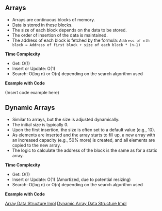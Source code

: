 ## Arrays

- Arrays are continuous blocks of memory.
- Data is stored in these blocks.
- The size of each block depends on the data to be stored.
- The order of insertion of the data is maintained.
- The address of each block is fetched by the formula:
  `Address of nth block = Address of first block + size of each block * (n-1)`

**Time Complexity**

- Get: O(1)
- Insert or Update: O(1)
- Search: O(log n) or O(n) depending on the search algorithm used

**Example with Code**

(Insert code example here)

## Dynamic Arrays

- Similar to arrays, but the size is adjusted dynamically.
- The initial size is typically 0.
- Upon the first insertion, the size is often set to a default value (e.g., 10).
- As elements are inserted and the array starts to fill up, a new array with an increased capacity (e.g., 50% more) is created, and all elements are copied to the new array.
- The logic to calculate the address of the block is the same as for a static array.

**Time Complexity**

- Get: O(1)
- Insert or Update: O(1) (Amortized, due to potential resizing)
- Search: O(log n) or O(n) depending on the search algorithm used

**Example with Code**

[Array Data Structure Impl](src/datastructures/ArrayDS.java)
[Dynamic Array Data Structure Impl](src/datastructures/DynamicArrayDS.java)